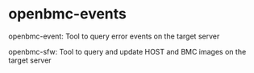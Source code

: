 # openbmc-events

openbmc-event: Tool to query error events on the target server

openbmc-sfw: Tool to query and update HOST and BMC images on the target server
